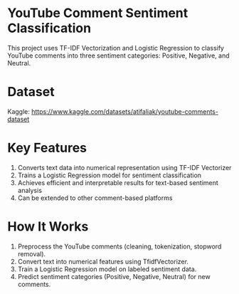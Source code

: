 # YouTube Comment Sentiment Classification
This project uses TF-IDF Vectorization and Logistic Regression to classify YouTube comments into three sentiment categories: Positive, Negative, and Neutral.

# Dataset
Kaggle:  https://www.kaggle.com/datasets/atifaliak/youtube-comments-dataset

# Key Features
1. Converts text data into numerical representation using TF-IDF Vectorizer
2. Trains a Logistic Regression model for sentiment classification
3. Achieves efficient and interpretable results for text-based sentiment analysis
4. Can be extended to other comment-based platforms

# How It Works
1. Preprocess the YouTube comments (cleaning, tokenization, stopword removal).
2. Convert text into numerical features using TfidfVectorizer.
3. Train a Logistic Regression model on labeled sentiment data.
4. Predict sentiment categories (Positive, Negative, Neutral) for new comments.
